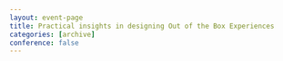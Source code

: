 ```yaml
---
layout: event-page
title: Practical insights in designing Out of the Box Experiences
categories: [archive]
conference: false
---
```




